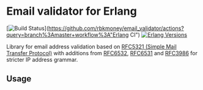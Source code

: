 Email validator for Erlang
==========================

[![Build Status](https://github.com/rbkmoney/email_validator/workflows/Erlang%20CI/badge.svg)](https://github.com/rbkmoney/email_validator/actions?query=branch%3Amaster+workflow%3A"Erlang CI") [![Erlang Versions](https://img.shields.io/badge/Supported%20Erlang%2FOTP-21.0%20to%2023.0-blue)](http://www.erlang.org)

Library for email address validation based on [RFC5321 (Simple Mail Transfer Protocol)](https://tools.ietf.org/rfc/rfc5321.txt)
with additions from [RFC6532](https://tools.ietf.org/rfc/rfc6532.txt), [RFC6531](https://tools.ietf.org/rfc/rfc6531.txt)
and [RFC3986](https://tools.ietf.org/html/rfc3986#appendix-A) for stricter IP address grammar.

Usage
-----